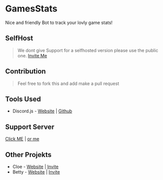 # GamesStats
Nice and friendly Bot to track your lovly game stats!




## SelfHost
> We dont give Support for a selfhosted version please use the public one. [Invite Me](https://discord.com/api/oauth2/authorize?client_id=941443521209073745&permissions=274878294080&scope=applications.commands%20bot)

## Contribution
> Feel free to fork this and add make a pull request

## Tools Used
- Discord.js - [Website](https://discord.js.org/#/) | [Github](https://github.com/discordjs/discord.js)


## Support Server
[Click ME](https://www.betty.cx/support) | [or me](https://cloe.famebit.ch/support)


## Other Projekts
- Cloe - [Website](https://cloe.famebit.ch) | [Invite](https://cloe.famebit.ch/invite)
- Betty - [Website](http://www.betty.cx) | [Invite](https://betty.cx/add)
